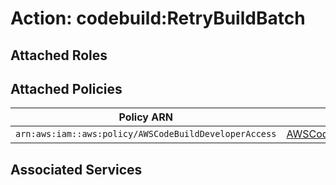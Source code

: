 # Action: codebuild:RetryBuildBatch

## Attached Roles

## Attached Policies

| Policy ARN | Policy Name |
|------------|-------------|
| `arn:aws:iam::aws:policy/AWSCodeBuildDeveloperAccess` | [AWSCodeBuildDeveloperAccess](../policies.md#awscodebuilddeveloperaccess) |

## Associated Services

